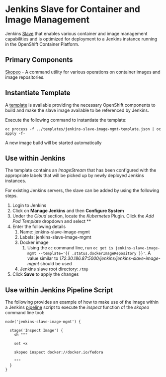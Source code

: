 Jenkins Slave for Container and Image Management
=============================

Jenkins [Slave](https://wiki.jenkins-ci.org/display/JENKINS/Distributed+builds) that enables various container and image management capabilities and is optimized for deployment to a Jenkins instance running in the OpenShift Container Platform.

## Primary Components

[Skopeo](https://github.com/projectatomic/skopeo/) - A command utility for various operations on container images and image repositories.


## Instantiate Template

A [template](../templates/jenkins-slave-image-mgmt-template.json) is available providing the necessary OpenShift components to build and make the slave image available to be referenced by Jenkins.

Execute the following command to instantiate the template:

```
oc process -f ../templates/jenkins-slave-image-mgmt-template.json | oc apply -f-
```

A new image build will be started automatically

## Use within Jenkins

The template contains an *ImageStream* that has been configured with the appropriate labels that will be picked up by newly deployed Jenkins instances. 

For existing Jenkins servers, the slave can be added by using the following steps.

1. Login to Jenkins
2. Click on **Manage Jenkins** and then **Configure System**
3. Under the *Cloud* section, locate the *Kubernetes* Plugin. Click the *Add Pod Template* dropdown and select **
4. Enter the following details
	1. Name: jenkins-slave-image-mgmt
	2. Labels: jenkins-slave-image-mgmt 
	3. Docker image
		1. Using the `oc` command line, run `oc get is jenkins-slave-image-mgmt --template='{{ .status.dockerImageRepository }}'`. A value similar to *172.30.186.87:5000/jenkins/jenkins-slave-image-mgmt* should be used
	4. Jenkins slave root directory: `/tmp`
5. Click **Save** to apply the changes
	

## Use within Jenkins Pipeline Script

The following provides an example of how to make use of the image within a Jenkins [pipeline](https://jenkins.io/doc/book/pipeline/) script to execute the *inspect* function of the *skopeo* command line tool:

```
node('jenkins-slave-image-mgmt') { 

  stage('Inspect Image') {
    sh """

    set +x
        
    skopeo inspect docker://docker.io/fedora

    """
  }
}
```
